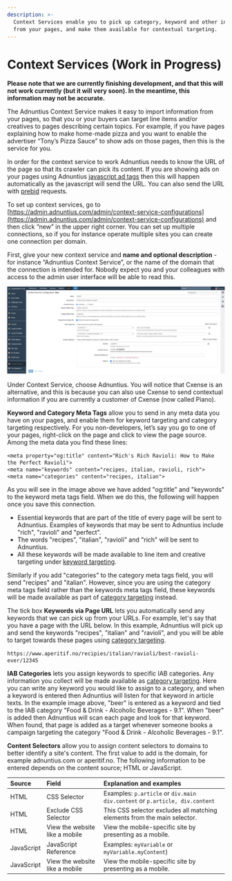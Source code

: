 ```yaml
---
description: >-
  Context Services enable you to pick up category, keyword and other information
  from your pages, and make them available for contextual targeting.
---
```


# Context Services \(Work in Progress\)

**Please note that we are currently finishing development, and that this will not work currently \(but it will very soon\). In the meantime, this information may not be accurate.** 

The Adnuntius Context Service makes it easy to import information from your pages, so that you or your buyers can target line items and/or creatives to pages describing certain topics. For example, if you have pages explaining how to make home-made pizza and you want to enable the advertiser “Tony’s Pizza Sauce” to show ads on those pages, then this is the service for you. 

In order for the context service to work Adnuntius needs to know the URL of the page so that its crawler can pick its content. If you are showing ads on your pages using Adnuntius [javascript ad tags](../../requesting-ads/intro/) then this will happen automatically as the javascript will send the URL. You can also send the URL with [prebid](https://docs.prebid.org/dev-docs/bidders.html#adnuntius) requests. 

To set up context services, go to [https://admin.adnuntius.com/admin/context-service-configurations](https://admin.adnuntius.com/admin/context-service-configurations) and then click “new” in the upper right corner. You can set up multiple connections, so if you for instance operate multiple sites you can create one connection per domain. 

First, give your new context service and **name and optional description** - for instance “Adnuntius Context Service”, or the name of the domain that the connection is intended for. Nobody expect you and your colleagues with access to the admin user interface will be able to read this.

![](../../../.gitbook/assets/csc.png)

Under Context Service, choose Adnuntius. You will notice that Cxense is an alternative, and this is because you can also use Cxense to send contextual information if you are currently a customer of Cxense \(now called Piano\). 

**Keyword and Category Meta Tags** allow you to send in any meta data you have on your pages, and enable them for keyword targeting and category targeting respectively. For you non-developers, let’s say you go to one of your pages, right-click on the page and click to view the page source. Among the meta data you find these lines: 

```text
<meta property="og:title" content="Rich's Rich Ravioli: How to Make the Perfect Ravioli">
<meta name="keywords" content="recipes, italian, ravioli, rich">
<meta name="categories" content="recipes, italian">
```

As you will see in the image above we have added "og:title" and "keywords" to the keyword meta tags field. When we do this, the following will happen once you save this connection. 

* Essential keywords that are part of the title of every page will be sent to Adnuntius. Examples of keywords that may be sent to Adnuntius include "rich", "ravioli" and "perfect". 
* The words "recipes", "italian", "ravioli" and "rich" will be sent to Adnuntius. 
* All these keywords will be made available to line item and creative targeting under [keyword targeting](../advertising/targeting.md#keyword-targeting). 

Similarly if you add "categories" to the category meta tags field, you will send "recipes" and "italian". However, since you are using the category meta tags field rather than the keywords meta tags field, these keywords will be made available as part of [category targeting](../advertising/targeting.md#category-targeting) instead. 

The tick box **Keywords via Page URL** lets you automatically send any keywords that we can pick up from your URLs. For example, let's say that you have a page with the URL below. In this example, Adnuntius will pick up and send the keywords "recipes", "italian" and "ravioli", and you will be able to target towards these pages using [category targeting](../advertising/targeting.md#category-targeting). 

```text
https://www.aperitif.no/recipies/italian/ravioli/best-ravioli-ever/12345
```

**IAB Categories** lets you assign keywords to specific IAB categories. Any information you collect will be made available as [category targeting](../advertising/targeting.md#category-targeting). Here you can write any keyword you would like to assign to a category, and when a keyword is entered then Adnuntius will listen for that keyword in article texts. In the example image above, "beer" is entered as a keyword and tied to the IAB category "Food & Drink - Alcoholic Beverages - 9.1". When "beer" is added then Adnuntius will scan each page and look for that keyword. When found, that page is added as a target whenever someone books a campaign targeting the category "Food & Drink - Alcoholic Beverages - 9.1".

**Content Selectors** allow you to assign content selectors to domains to better identify a site's content. The first value to add is the domain, for example adnuntius.com or aperitif.no. The following information to be entered depends on the content source; HTML or JavaScript. 

| Source | Field | Explanation and examples |
| :--- | :--- | :--- |
| HTML | CSS Selector |  Examples: `p.article` or `div.main div.content` or `p.article, div.content` |
| HTML | Exclude CSS Selector | This CSS selector excludes all matching elements from the main selector. |
| HTML | View the website like a mobile | View the mobile-specific site by presenting as a mobile. |
| JavaScript | JavaScript Reference | Examples: `myVariable` or `myVariable.myContent`\)  |
| JavaScript | View the website like a mobile | View the mobile-specific site by presenting as a mobile. |

